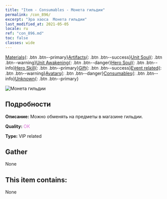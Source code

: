 ```yaml
---
title: "Item - Consumables - Монета гильдии"
permalink: /con_896/
excerpt: "Эра хаоса  Монета гильдии"
last_modified_at: 2021-05-05
locale: ru
ref: "con_896.md"
toc: false
classes: wide
---
```

 [Materials](/ItemsRU/){: .btn .btn--primary}[Artifacts](/ItemsRU/Artifacts/){: .btn .btn--success}[Unit Soul](/ItemsRU/UnitSoul/){: .btn .btn--warning}[Unit Awakening](/ItemsRU/UnitAwakening/){: .btn .btn--danger}[Hero Soul](/ItemsRU/HeroSoul/){: .btn .btn--info}[Hero Skill](/ItemsRU/HeroSkill/){: .btn .btn--primary}[Gift](/ItemsRU/Gift/){: .btn .btn--success}[Event related](/ItemsRU/Events/){: .btn .btn--warning}[Avatars](/ItemsRU/Avatars/){: .btn .btn--danger}[Consumables](/ItemsRU/Consumables/){: .btn .btn--info}[Unknown](/ItemsRU/Unknown/){: .btn .btn--primary}

 ![Монета гильдии](/images/t/i_98.png)

## Подробности
 **Описание:** Можно обменять на предметы в магазине гильдии.

 **Quality:** <span style="color: #DA70D6">OK</span>

 **Type:** VIP related

## Gather

  None

## This item contains:

  None

